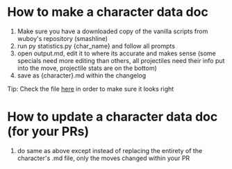 # How to make a character data doc
1. Make sure you have a downloaded copy of the vanilla scripts from wuboy's repository (smashline)
2. run py statistics.py {char_name} and follow all prompts
3. open output.md, edit it to where its accurate and makes sense (some specials need more editing than others, all projectiles need their info put into the move, projectile stats are on the bottom)
4. save as {character}.md within the changelog

Tip: Check the file [here](https://markdownlivepreview.com) in order to make sure it looks right

# How to update a character data doc (for your PRs)
1. do same as above except instead of replacing the entirety of the character's .md file, only the moves changed within your PR
